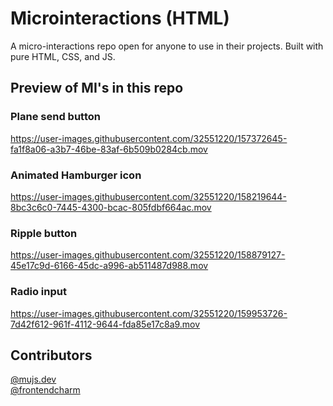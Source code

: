 # Microinteractions (HTML)
A micro-interactions repo open for anyone to use in their projects. Built with pure HTML, CSS, and JS. 

## Preview of MI's in this repo
### Plane send button
https://user-images.githubusercontent.com/32551220/157372645-fa1f8a06-a3b7-46be-83af-6b509b0284cb.mov

### Animated Hamburger icon
https://user-images.githubusercontent.com/32551220/158219644-8bc3c6c0-7445-4300-bcac-805fdbf664ac.mov

### Ripple button
https://user-images.githubusercontent.com/32551220/158879127-45e17c9d-6166-45dc-a996-ab511487d988.mov

### Radio input
https://user-images.githubusercontent.com/32551220/159953726-7d42f612-961f-4112-9644-fda85e17c8a9.mov

## Contributors
[@mujs.dev](https://www.instagram.com/mujs.dev/)
<br/>
[@frontendcharm](https://www.instagram.com/frontendcharm/)
